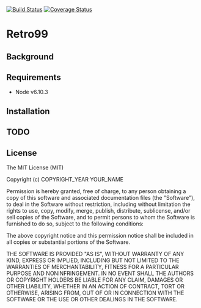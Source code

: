 [![Build Status](https://travis-ci.org/matafuego/retro.png)](https://travis-ci.org/matafuego/retro)
[![Coverage Status](https://coveralls.io/repos/github/matafuego/retro/badge.svg)](https://coveralls.io/github/matafuego/retro)

# Retro99

## Background

## Requirements

* Node v6.10.3

## Installation

## TODO

## License

The MIT License (MIT)

Copyright (c) COPYRIGHT_YEAR YOUR_NAME

Permission is hereby granted, free of charge, to any person obtaining a copy
of this software and associated documentation files (the "Software"), to deal
in the Software without restriction, including without limitation the rights
to use, copy, modify, merge, publish, distribute, sublicense, and/or sell
copies of the Software, and to permit persons to whom the Software is
furnished to do so, subject to the following conditions:

The above copyright notice and this permission notice shall be included in
all copies or substantial portions of the Software.

THE SOFTWARE IS PROVIDED "AS IS", WITHOUT WARRANTY OF ANY KIND, EXPRESS OR
IMPLIED, INCLUDING BUT NOT LIMITED TO THE WARRANTIES OF MERCHANTABILITY,
FITNESS FOR A PARTICULAR PURPOSE AND NONINFRINGEMENT. IN NO EVENT SHALL THE
AUTHORS OR COPYRIGHT HOLDERS BE LIABLE FOR ANY CLAIM, DAMAGES OR OTHER
LIABILITY, WHETHER IN AN ACTION OF CONTRACT, TORT OR OTHERWISE, ARISING FROM,
OUT OF OR IN CONNECTION WITH THE SOFTWARE OR THE USE OR OTHER DEALINGS IN
THE SOFTWARE.
